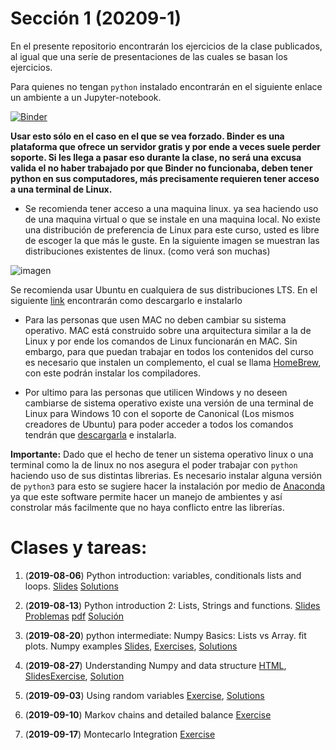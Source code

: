 # Sección 1 (20209-1)
En el presente repositorio encontrarán los ejercicios de la clase publicados, al igual que una seríe de presentaciones de las cuales se basan los ejercicios.


Para quienes no tengan ``python`` instalado encontrarán en el siguiente enlace un ambiente a un Jupyter-notebook.



[![Binder](http://mybinder.org/badge_logo.svg)](http://beta.mybinder.org/v2/gh/ComputoCienciasUniandes/FISI2029-201920/master)

__Usar esto sólo en el caso en el que se vea forzado. Binder es una plataforma que ofrece un servidor gratis y por ende a veces suele perder soporte. Si les llega a pasar eso durante la clase, no será una excusa valida el no haber trabajado por que Binder no funcionaba, deben tener python en sus computadores, más precisamente requieren tener acceso a una terminal de Linux.__
* Se recomienda tener acceso a una maquina linux. ya sea haciendo uso de una maquina virtual o que se instale en una maquina local. No existe una distribución de preferencia de Linux para este curso, usted es libre de escoger la que más le guste. En la siguiente imagen se muestran las distribuciones existentes de linux. (como verá son muchas)

![imagen](https://upload.wikimedia.org/wikipedia/commons/1/1b/Linux_Distribution_Timeline.svg)

Se recomienda usar Ubuntu en cualquiera de sus distribuciones LTS. En el siguiente [link](https://ubuntu.com/download/desktop) encontrarán como descargarlo e instalarlo

* Para las personas que usen MAC no deben cambiar su sistema operativo. MAC está construido sobre una arquitectura similar a la de Linux y por ende los comandos de Linux funcionarán en MAC. Sin embargo, para que puedan trabajar en todos los contenidos del curso es necesario que instalen un complemento, el cual se llama [HomeBrew](https://brew.sh/), con este podrán instalar los compiladores.

* Por ultimo para las personas que utilicen Windows y no deseen cambiarse de sistema operativo existe una versión de una terminal de Linux para Windows 10 con el soporte de Canonical (Los mismos creadores de Ubuntu) para poder acceder a todos los comandos tendrán que [descargarla](https://www.microsoft.com/en-us/p/ubuntu/9nblggh4msv6?activetab=pivot:overviewtab) e instalarla.



__Importante:__ Dado que el hecho de tener un sistema operativo linux o una terminal como la de linux no nos asegura el poder trabajar con ``python`` haciendo uso de sus distintas librerias. Es necesario instalar alguna versión de ``python3`` para esto se sugiere hacer la instalación por medio de [Anaconda](https://www.anaconda.com/distribution/) ya que este software permite hacer un manejo de ambientes y así constrolar más facilmente que no haya conflicto entre las librerías.


Clases y tareas:
================

1. (__2019-08-06__) Python introduction: variables, conditionals lists and loops.  [Slides](https://josemontanac.github.io/Laboratorio-Metodos-Computacionales/1/Intro.slides.html#/) [Solutions](https://josemontanac.github.io/Laboratorio-Metodos-Computacionales/2/Solutions.pdf)

2. (__2019-08-13__) Python introduction 2: Lists, Strings  and functions. [Slides](https://josemontanac.github.io/Laboratorio-Metodos-Computacionales/1/List_Strings_Functions.slides.html#/) [Problemas](https://josemontanac.github.io/Laboratorio-Metodos-Computacionales/1/Exercise%20Lists%2C%20Functions%2C%20Strings.html) [pdf](https://josemontanac.github.io/Laboratorio-Metodos-Computacionales/1/Exercise_Lists_Functions_Strings.pdf) [Solución](https://josemontanac.github.io/Laboratorio-Metodos-Computacionales/1/Solucion_3_Problemas.html)

3. (__2019-08-20__) python intermediate: Numpy Basics: Lists vs Array. fit plots. Numpy examples [Slides](https://josemontanac.github.io/Laboratorio-Metodos-Computacionales/1/Numpy_Basics_slides.pdf), [Exercises](https://josemontanac.github.io/Laboratorio-Metodos-Computacionales/1/Exercise%203.html), [Solutions](https://josemontanac.github.io/Laboratorio-Metodos-Computacionales/1/Solucion%203_gaussian.html)

4. (__2019-08-27__) Understanding Numpy and data structure [HTML](https://josemontanac.github.io/Laboratorio-Metodos-Computacionales/1/Numpy.html), [Slides](https://josemontanac.github.io/Laboratorio-Metodos-Computacionales/1/Numpy.slides.html#/)[Exercise](https://josemontanac.github.io/Laboratorio-Metodos-Computacionales/1/Programa_widget.html), [Solution](https://josemontanac.github.io/Laboratorio-Metodos-Computacionales/1/Solution_image_1.html)
5. (__2019-09-03__) Using random variables [Exercise](https://josemontanac.github.io/Laboratorio-Metodos-Computacionales/1/Ejercicio_5.html), [Solutions](https://josemontanac.github.io/Laboratorio-Metodos-Computacionales/1/Solution_5.html)
6. (__2019-09-10__) Markov chains and detailed balance [Exercise](https://josemontanac.github.io/Laboratorio-Metodos-Computacionales/1/Montecarlo%20Algorithm.html)
7. (__2019-09-17__) Montecarlo Integration [Exercise](https://josemontanac.github.io/Laboratorio-Metodos-Computacionales/1/ejercicio%207.html)
